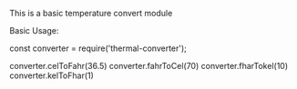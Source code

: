 This is a basic temperature convert module
  
Basic Usage:


const converter = require('thermal-converter');

converter.celToFahr(36.5)
converter.fahrToCel(70)
converter.fharTokel(10)
converter.kelToFhar(1)
